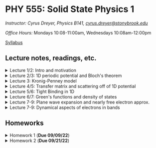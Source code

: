# PHY 555: Solid State Physics 1

*Instructor: Cyrus Dreyer, Physics B141, cyrus.dreyer@stonybrook.edu*  

*Office Hours:* Mondays 10:08-11:00am, Wednesdays 10:08am-12:00pm

[Syllabus](./Teaching/Phys555_Fall2022/syllabus/PHY555_Fall_2022_Dreyer.pdf)

## Lecture notes, readings, etc.
<details>
  <summary>Lecture 1/2: Intro and motivation</summary>

<ul>
  <li><a href="./Teaching/Phys555_Fall2022/Lecture1/Intro.pdf" target="_blank" rel="noopener noreferrer">Lecture 1/2 notes</a> </li>
  <li> Readings: </li>
  <ul>
  <li> <a href="./Teaching/Phys555_Fall2022/Lecture1/Anderson-MoreIsDifferent.pdf" target="_blank" rel="noopener noreferrer">More is Different, Phil Anderson</a> </li>
  <li> <a href="./Teaching/Phys555_Fall2022/Lecture1/Vishik-TheJoyOfCondensedMatterPhysics.pdf" target="_blank" rel="noopener noreferrer">The Joy Of Condensed Matter Physics, Inna Vishik</a> </li>
  </ul>
</ul>
</details>

<details>
  <summary>Lecture 2/3: 1D periodic potential and Bloch's theorem</summary>

<ul>
  <li><a href="./Teaching/Phys555_Fall2022/Lecture2/1D_potential_Bloch_theorem.pdf" target="_blank" rel="noopener noreferrer">Lecture 2/3 notes</a> </li>
  <li> Readings: </li>
  <ul>
  <li> Grosso and Parravicini, Chapter I.1 </li>
  </ul>
  <ul>
  <li> Ashcroft and Mermin, Chapter 8 </li>
  </ul>
</ul>
</details>

<details>
<summary>Lecture 3: Kronig-Penney model</summary>

<ul>
  <li><a href="./Teaching/Phys555_Fall2022/Lecture3/KP_model.pdf" target="_blank" rel="noopener noreferrer">Lecture 3 notes</a> </li>
  <li> Readings: </li>
  <ul>
  <li> Grosso and Parravicini, Chapter I.2 </li>
  </ul>
</ul>
</details>

<details>
<summary>Lecture 4/5: Transfer matrix and scattering off of 1D potential</summary>

<ul>
  <li><a href="./Teaching/Phys555_Fall2022/Lecture4/1D_scattering.pdf" target="_blank" rel="noopener noreferrer">Lecture 4/5 notes</a> </li>
  <li> Readings: </li>
  <ul>
  <li> Grosso and Parravicini, Chapter I.3 </li>
  </ul>
 </ul>
</details>

<details>
<summary>Lecture 5/6: Tight Binding in 1D</summary>

<ul>
  <li><a href="./Teaching/Phys555_Fall2022/Lecture5/Tight_binding_1D.pdf" target="_blank" rel="noopener noreferrer">Lecture 5/6 notes</a> </li>
  <li> Readings: </li>
  <ul>
  <li> Grosso and Parravicini, Chapter I.4 </li>
  </ul>
 </ul>
</details>

<details>
<summary>Lecture 6/7: Green's functions and density of states</summary>

<ul>
  <li><a href="./Teaching/Phys555_Fall2022/Lecture6/Greens_func_DOS.pdf" target="_blank" rel="noopener noreferrer">Lecture 6/7 notes</a> </li>
  <li> Readings: </li>
  <ul>
  <li> Grosso and Parravicini, Chapter I.4 </li>
  </ul>
 </ul>
</details>

<details>
<summary>Lecture 7-9: Plane wave expansion and nearly free electron approx. </summary>

<ul>
  <li><a href="./Teaching/Phys555_Fall2022/Lecture7/Plane_waves_nearly_free_e.pdf" target="_blank" rel="noopener noreferrer">Lecture 7-9 notes</a> </li>
  <li> Readings: </li>
  <ul>
  <li> Grosso and Parravicini, Chapter I.5 </li>
  </ul>
 </ul>
</details>

<details>
<summary>Lecture 7-9: Dynamical aspects of electrons in bands</summary>

<ul>
  <li><a href="./Teaching/Phys555_Fall2022/Lecture8/Dynamical_electrons_bands.pdf" target="_blank" rel="noopener noreferrer">Lecture 9-11 notes</a> </li>
  <li> Readings: </li>
  <ul>
  <li> Grosso and Parravicini, Chapter I.6 </li>
  </ul>
 </ul>
</details>



## Homeworks

<details>
  <summary>Homework 1 (<b>Due 09/09/22</b>)</summary>

<ul>
  <li><a href="./Teaching/Phys555_Fall2022/Homework1/homework1_2.pdf" target="_blank" rel="noopener noreferrer">Homework 1</a> </li>
</ul>
</details>

<details>
  <summary>Homework 2 (<b>Due 09/21/22</b>)</summary>

<ul>
  <li><a href="./Teaching/Phys555_Fall2022/Homework2/homework2.pdf" target="_blank" rel="noopener noreferrer">Homework 2</a> </li>
</ul>
</details>
